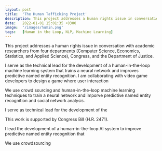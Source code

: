 ```yaml
---
layout: post
title:  'The Human Tafficking Project'
description: This project addresses a human rights issue in conversation with academic researchers from four departments (Computer Science, Economics, Statistics, and Applied Science), Congress, and the Department of Justice. We use crowd sourcing and human-in-the-loop machine learning techniques to train a neural network and imporve predictive named entity recognition and social network analysis. This work is supported by Congress Bill (H.R. 2471).  
date:   2022-01-01 15:01:35 +0300
image:  '/images/humin.png'
tags:   [Human in the Loop, NLP, Machine Learning]
---
```

This project addresses a human rights issue in conversation with academic researchers from four departments (Computer Science, Economics, Statistics, and Applied Science), Congress, and the Department of Justice. 

I serve as the technical lead for the development of a human-in-the-loop machine learning system that trains a neural network and improves predictive named entity recognition. I am collaborating with video game developers to design a game where user interaction 




We use crowd sourcing and human-in-the-loop machine learning techniques to train a neural network and imporve predictive named entity recognition and social network analysis. 

I serve as technical lead for the development of the 

This work is supported by Congress Bill (H.R. 2471).  

I lead the development of a human-in-the-loop AI system to improve predictive named entity recognition that


We use crowdsourcing 


